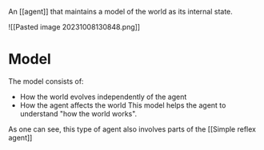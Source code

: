 An [[agent]] that maintains a model of the world as its internal state.

![[Pasted image 20231008130848.png]]
# Model
The model consists of:
- How the world evolves independently of the agent
- How the agent affects the world
This model helps the agent to understand "how the world works".

As one can see, this type of agent also involves parts of the [[Simple reflex agent]]

